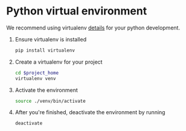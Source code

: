 # Python virtual environment

We recommend using virtualenv [details](http://docs.python-guide.org/en/latest/dev/virtualenvs/) for your python development. 
 
1. Ensure virtualenv is installed
   ```bash
   pip install virtualenv
   ```
2. Create a virtualenv for your project
   ```bash
   cd $project_home
   virtualenv venv
   ```

3. Activate the environment
   ```bash
   source ./venv/bin/activate
   ```
4. After you're finished, deactivate the environment by running
   ```bash
   deactivate
   ```
